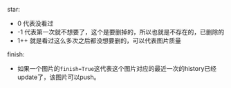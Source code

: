 star:
* 0 代表没看过
* -1 代表第一次就不想要了，这个是要删掉的，所以也就是不存在的，已删除的
* 1++ 就是看过这么多次之后都没想要删的，可以代表图片质量

finish:
* 如果一个图片的`finish=True`这代表这个图片对应的最近一次的history已经update了，该图片可以push。